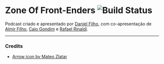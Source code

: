 # Zone Of Front-Enders ![Build Status](https://api.travis-ci.org/zofepod/zofe.svg)

Podcast criado e apresentado por [Daniel Filho](http://github.com/danielfilho), com co-apresentação de [Almir Filho](https://github.com/almirfilho), [Caio Gondim](https://github.com/caiogondim) e [Rafael Rinaldi](https://github.com/rafaelrinaldi/).




-----
### Credits

* [Arrow icon by Mateo Zlatar](http://thenounproject.com/term/arrow/6490/)
